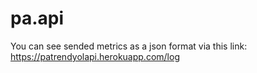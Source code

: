 # pa.api

You can see sended metrics as a json format via this link: https://patrendyolapi.herokuapp.com/log
